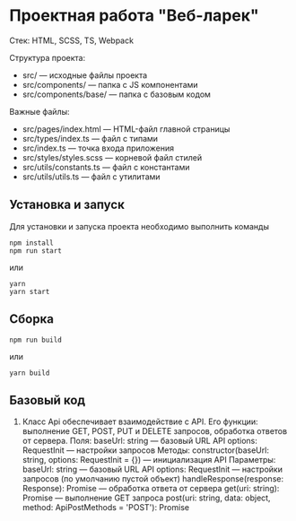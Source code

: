 # Проектная работа "Веб-ларек"

Стек: HTML, SCSS, TS, Webpack

Структура проекта:
- src/ — исходные файлы проекта
- src/components/ — папка с JS компонентами
- src/components/base/ — папка с базовым кодом

Важные файлы:
- src/pages/index.html — HTML-файл главной страницы
- src/types/index.ts — файл с типами
- src/index.ts — точка входа приложения
- src/styles/styles.scss — корневой файл стилей
- src/utils/constants.ts — файл с константами
- src/utils/utils.ts — файл с утилитами

## Установка и запуск
Для установки и запуска проекта необходимо выполнить команды

```
npm install
npm run start
```

или

```
yarn
yarn start
```
## Сборка

```
npm run build
```

или

```
yarn build
```

## Базовый код

1.	Класс Api обеспечивает взаимодействие с API. Его функции: выполнение GET, POST, PUT и DELETE запросов, обработка ответов от сервера.
Поля:
    baseUrl: string — базовый URL API
    options: RequestInit — настройки запросов
Методы:
    constructor(baseUrl: string, options: RequestInit = {}) — инициализация API
        Параметры:
            baseUrl: string — базовый URL API
            options: RequestInit — настройки запросов (по умолчанию пустой объект)
    handleResponse(response: Response): Promise<object> — обработка ответа от сервера
    get(uri: string): Promise<object> — выполнение GET запроса
    post(uri: string, data: object, method: ApiPostMethods = 'POST'): Promise<object> — выполнение POST запроса

2.	Класс EventEmitter обеспечивает работу событий. Его функции: возможность установить и снять слушателей событий, вызвать слушателей при возникновении события.
Поля:
    events: Map<EventName, Set<Subscriber>> — хранит подписчиков событий
Методы:
    constructor() - инициализация слушателя
    on<T>(eventName: EventName, callback: (event: T) => void): void — установить обработчик на событие
    off(eventName: EventName, callback: Subscriber): void — снять обработчик с события
    emit<T>(eventName: string, data?: T): void — инициировать событие с данными
    onAll(callback: (event: EmitterEvent) => void): void — слушать все события
    offAll(): void — сбросить все обработчики
    trigger<T>(eventName: string, context?: Partial<T>): void — сделать коллбек триггер, генерирующий событие при вызове

3.	Класс Component - базовый класс для всех компонентов. Его функции: работа с DOM элементами.
Поля:
    container: HTMLElement — контейнер компонента
Методы:
    constructor(container: HTMLElement) — инициализация компонента
        Параметры:
            container: HTMLElement — контейнер компонента
    toggleClass(element: HTMLElement, className: string, force?: boolean): void — переключить класс
    setText(element: HTMLElement, value: unknown): void — установить текстовое содержимое
    setDisabled(element: HTMLElement, state: boolean): void — сменить статус блокировки
    setHidden(element: HTMLElement): void — скрыть элемент
    setVisible(element: HTMLElement): void — показать элемент
    setImage(element: HTMLImageElement, src: string, alt?: string): void — установить изображение
    render(data?: Partial<T>): HTMLElement — вернуть корневой DOM-элемент

4.	Класс Model - базовая модель данных. Его функции: управление состоянием модели.
Поля:
    events: IEvents — объект для управления событиями
Методы:
    constructor(data: Partial<T>, events: IEvents) — инициализация модели
        Параметры:
            data: Partial<T> — начальные данные модели.
            events: IEvents — объект для управления событиями.
    emitChanges(event: string, payload?: object): void — сообщить всем что модель поменялась

## Компоненты
1.	Компонент Page отвечает за отображение страницы. Его функции: управление отображением каталога и корзины.
Поля:
    counter: HTMLElement — элемент счётчика товаров в корзине
    catalog: HTMLElement — элемент каталога товаров
    wrapper: HTMLElement — обёртка страницы
    basket: HTMLElement — элемент корзины
Методы:
    constructor(container: HTMLElement, events: IEvents) — инициализация компонента
        Параметры:
            container: HTMLElement — контейнер компонента
            events: IEvents — объект для управления событиями
    set counter(value: number): void — установка значения счётчика
    set catalog(items: HTMLElement[]): void — установка элементов каталога

2.	Компонент Card отвечает за отображение карточек товаров. Его функции: отображение информации о товаре.
Поля:
    title: HTMLElement — заголовок карточки
    image: HTMLImageElement — изображение товара
    description: HTMLElement — описание товара
    category: HTMLElement — категория товара
    price: HTMLElement — цена товара
    button: HTMLButtonElement — кнопка действия
Методы:
    constructor(container: HTMLElement, actions?: ICardActions) — инициализация компонента
        Параметры:
            container: HTMLElement — контейнер компонента
            actions?: ICardActions — объект с действиями для кнопки действия
    set title(value: string): void — установка заголовка
    set image(value: string): void — установка изображения
    set description(value: string): void — установка описания
    set category(value: string): void — установка категории
    set price(value: number): void — установка цены

3.	Компонент Basket отвечает за отображение корзины. Его функции: отображение списка товаров и общей стоимости.
Поля:
    list: HTMLElement — список товаров в корзине
    total: HTMLElement — общая стоимость товаров
    button: HTMLElement — кнопка оформления заказа
    deleteButton: HTMLElement — кнопка удаления товара
Методы:
    constructor(container: HTMLElement, events: EventEmitter) — инициализация компонента
        Параметры:
            container: HTMLElement — контейнер компонента
            events: EventEmitter — объект для управления событиями
    set items(items: HTMLElement[]): void — установка списка товаров
    set total(total: number): void — установка общей стоимости

4.	Компонент Order отвечает за работу с формой заказа. Его функции: ввод контактной информации и подтверждение заказа.
Поля:
    phone: HTMLInputElement — поле ввода телефона
    email: HTMLInputElement — поле ввода электронной почты
    address: HTMLInputElement — поле ввода адреса
    paymentMethod: HTMLSelectElement — выбор способа оплаты
Методы:
    constructor(container: HTMLFormElement, events: IEvents) — инициализация компонента
        Параметры:
            container: HTMLFormElement — контейнер формы
            events: IEvents — объект для управления событиями
    set phone(value: string): void — установка телефона
    set email(value: string): void — установка электронной почты
    set address(value: string): void — установка адреса
    set paymentMethod(value: 'онлайн' | 'при получении'): void — установка способа оплаты

5.	Компонент Form отвечает за работу с формами. Его функции: валидация и обработка ошибок.
Поля:
    submit: HTMLButtonElement — кнопка отправки формы
    errors: HTMLElement — элемент для отображения ошибок
Методы:
    constructor(container: HTMLFormElement, events: IEvents) — инициализация компонента
        Параметры:
            container: HTMLFormElement — контейнер формы
            events: IEvents — объект для управления событиями
    onInputChange(field: keyof T, value: string): void — обработка изменения поля ввода
    set valid(value: boolean): void — установка состояния валидации
    set errors(value: string): void — установка ошибок
    render(state: Partial<T> & IFormState): HTMLElement — рендеринг формы

6.	Компонент Modal отвечает за работу с модальными окнами. Его функции: открытие и закрытие модальных окон.
Поля:
    closeButton: HTMLButtonElement — кнопка закрытия модального окна
    content: HTMLElement — содержимое модального окна
Методы:
    constructor(container: HTMLElement, events: IEvents) — инициализация компонента
        Параметры:
            container: HTMLElement — контейнер модального окна
            events: IEvents — объект для управления событиями
    set content(value: HTMLElement): void — установка содержимого
    open(): void — открытие модального окна
    close(): void — закрытие модального окна
    render(data: IModalData): HTMLElement — рендеринг модального окна

7.	Компонент Success отвечает за отображение успешного оформления заказа. Его функции: отображение сообщения об успешном оформлении заказа.
Поля:
    close: HTMLElement — кнопка закрытия сообщения
Методы:
    constructor(container: HTMLElement, actions: ISuccessActions) — инициализация компонента
        Параметры:
            container: HTMLElement — контейнер сообщения
            actions: ISuccessActions — объект с действиями для кнопки закрытия
    render(data: ISuccess): HTMLElement — рендеринг сообщения

## Модель данных
1.	Класс AppState управляет состоянием приложения. Его функции: управление каталогом товаров и корзиной.
Поля:
    basket: string[] — список идентификаторов товаров в корзине
    catalog: ProductItem[] — список товаров в каталоге
    loading: boolean — флаг загрузки данных
    order: IOrder — текущий заказ
    preview: string | null — идентификатор товара для предпросмотра
    formErrors: FormErrors — ошибки формы
Методы:
    constructor(data: Partial<IAppState>, events: IEvents) — инициализация состояния приложения
        Параметры:
            data: Partial<IAppState> — начальные данные состояния приложения
            events: IEvents — объект для управления событиями
    toggleOrderedProduct(id: string, isIncluded: boolean): void — добавление/удаление товара из заказа
    clearBasket(): void — очистка корзины
    getTotal(): number — получение общей стоимости товаров в корзине
    setCatalog(items: IProduct[]): void — установка каталога товаров
    setPreview(item: ProductItem): void — установка товара для предпросмотра
    setOrderField(field: keyof IOrderForm, value: string): void — установка поля заказа
    validateOrder(): boolean — валидация заказа

2.	Класс ProductItem - модель данных для товара. Его функции: хранение информации о товаре.
Поля:
    id: string — уникальный идентификатор товара
    title: string — название товара
    description: string — описание товара
    image: string — URL изображения товара
    category: string — категория товара
    price: number — цена товара
Методы:
    constructor(data: Partial<IProduct>, events: IEvents) — инициализация товара
        Параметры:
            data: Partial<IProduct> — начальные данные товара
            events: IEvents — объект для управления событиями
    Наследуются от Model

## Типы данных
IProduct: Интерфейс для товара
IOrderForm: Интерфейс для формы заказа
IOrder: Интерфейс для заказа
IOrderResult: Интерфейс для результата заказа
FormErrors: Тип для ошибок формы
IAppState: Интерфейс для состояния приложения

## Основные события и их генерация
items:changed — изменение элементов каталога.
    Генерируется при изменении каталога товаров.
    Вызывается метод setCatalog класса AppState, который вызывает emit для события items:changed.
order:submit — отправка формы заказа.
    Генерируется при отправке формы заказа.
    Вызывается метод submitOrder класса Order, который вызывает emit для события order:submit.
formErrors:change — изменение состояния валидации формы.
    Генерируется при изменении состояния валидации формы.
    Вызывается метод validateOrder класса AppState, который вызывает emit для события formErrors:change.
order:open — открытие формы заказа.
    Генерируется при открытии формы заказа.
    Вызывается метод openOrderForm класса Modal, который вызывает emit для события order:open.
contacts:open — открытие формы контактов.
    Генерируется при открытии формы контактов.
    Вызывается метод openContactsForm класса Modal, который вызывает emit для события contacts:open.
basket:open — открытие корзины.
    Генерируется при открытии корзины.
    Вызывается метод openBasket класса Modal, который вызывает emit для события basket:open.
catalog:changed — изменение каталога.
    Генерируется при изменении каталога товаров.
    Вызывается метод setCatalog класса AppState, который вызывает emit для события catalog:changed.
card:select — выбор товара.
    Генерируется при выборе товара.
    Вызывается метод selectCard класса Page, который вызывает emit для события card:select.
preview:changed — изменение выбранного товара.
    Генерируется при изменении выбранного товара.
    Вызывается метод setPreview класса AppState, который вызывает emit для события preview:changed.
modal:open — открытие модального окна.
    Генерируется при открытии модального окна.
    Вызывается метод open класса Modal, который вызывает emit для события modal:open.
modal:close — закрытие модального окна.
    Генерируется при закрытии модального окна.
    Вызывается метод close класса Modal, который вызывает emit для события modal:close.


## Примеры взаимодействия между классами
Пример 1: Выбор товара и отображение его деталей.
Пользователь кликает по карточке товара в галерее. Обработчик события клика вызывает метод emit класса EventEmitter, который вызывает обработчик события card:select, передавая данные о товаре. Обработчик card:select вызывает метод модели setPreview, который вызывает метод emit для события preview:change, передавая данные о товаре. Обработчик события preview:change вызывает методы класса Modal для отображения модального окна с данными о товаре.

Пример 2: Открытие корзины.
Пользователь кликает по значку корзины. Обработчик события клика вызывает метод emit класса EventEmitter, который вызывает обработчик события basket:open. Обработчик basket:open вызывает метод open класса Modal, который вызывает метод render для отображения содержимого корзины.

Пример 3: Отправка формы заказа.
Пользователь заполняет форму заказа и нажимает кнопку “Оформить”. Обработчик события клика вызывает метод submitOrder класса Order, который вызывает метод emit для события order:submit. Обработчик order:submit вызывает метод orderProducts класса Api, который отправляет данные заказа на сервер. После успешного ответа от сервера вызывается метод emit для события catalog:changed, чтобы обновить каталог товаров.

Пример 4: Валидация формы заказа.
Пользователь заполняет поля формы заказа. Обработчик события изменения поля вызывает метод setOrderField класса AppState, который вызывает метод validateOrder. Метод validateOrder проверяет корректность данных и вызывает метод emit для события formErrors:change, если найдены ошибки.
